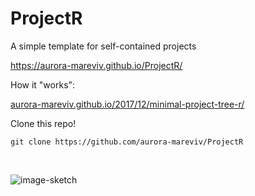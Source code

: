 # ProjectR

A simple template for self-contained projects  

https://aurora-mareviv.github.io/ProjectR/ 

How it "works":  

[aurora-mareviv.github.io/2017/12/minimal-project-tree-r/](https://aurora-mareviv.github.io/2017/12/minimal-project-tree-r/)

Clone this repo!  

`git clone https://github.com/aurora-mareviv/ProjectR`  

<br>

![image-sketch](./img/scheme.png)
